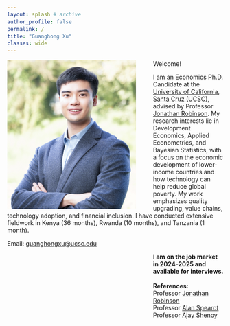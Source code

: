 ```yaml
---
layout: splash # archive
author_profile: false
permalink: /
title: "Guanghong Xu"
classes: wide
---
```


<img src="/images/xgh.jpg" width="300" align="left" style="display: block; margin-right: 40px;" /> 

Welcome! 

I am an Economics Ph.D. Candidate at the [University of California, Santa Cruz (UCSC)](https://economics.ucsc.edu/), advised by Professor [Jonathan Robinson](https://sites.google.com/view/jmrtwo/home). My research interests lie in Development Economics, Applied Econometrics, and Bayesian Statistics, with a focus on the economic development of lower-income countries and how technology can help reduce global poverty. My work emphasizes quality upgrading, value chains, technology adoption, and financial inclusion. I have conducted extensive fieldwork in Kenya (36 months), Rwanda (10 months), and Tanzania (1 month).

Email: [guanghongxu@ucsc.edu](mailto:guanghongxu@ucsc.edu)

<div style="margin-left: 340px;">
<strong>I am on the job market in 2024-2025 and available for interviews.</strong><br><br>
    <strong>References:</strong><br>
    Professor <a href="https://sites.google.com/view/jmrtwo/home" target="_blank">Jonathan Robinson</a><br>
    Professor <a href="https://sites.google.com/view/acspearot/home" target="_blank">Alan Spearot</a><br>
    Professor <a href="https://people.ucsc.edu/~azshenoy/" target="_blank">Ajay Shenoy</a>
</div>





